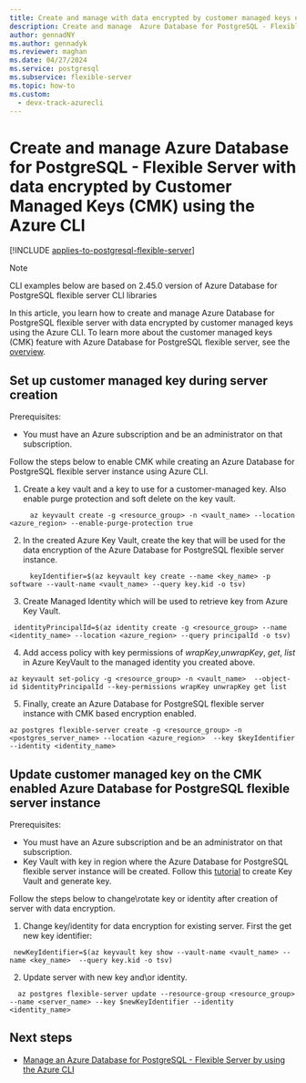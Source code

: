 ```yaml
---
title: Create and manage with data encrypted by customer managed keys using the Azure CLI
description: Create and manage  Azure Database for PostgreSQL - Flexible Server with data  encrypted by Customer Managed Keys using the Azure CLI.
author: gennadNY
ms.author: gennadyk
ms.reviewer: maghan
ms.date: 04/27/2024
ms.service: postgresql
ms.subservice: flexible-server
ms.topic: how-to
ms.custom:
  - devx-track-azurecli
---
```

# Create and manage  Azure Database for PostgreSQL - Flexible Server with data  encrypted by Customer Managed Keys (CMK) using the Azure CLI

[!INCLUDE [applies-to-postgresql-flexible-server](../includes/applies-to-postgresql-flexible-server.md)]

> [!NOTE]  
> CLI examples below are based on 2.45.0 version of Azure Database for PostgreSQL flexible server CLI libraries

In this article, you learn how to create and manage Azure Database for PostgreSQL flexible server with data  encrypted by customer managed keys using the Azure CLI. To learn more about the customer managed keys (CMK) feature with Azure Database for PostgreSQL flexible server, see the [overview](concepts-data-encryption.md).

## Set up customer managed key during server creation

Prerequisites:

- You must have an Azure subscription and be an administrator on that subscription.

Follow the steps below to enable CMK while creating an Azure Database for PostgreSQL flexible server instance using Azure CLI.

1.  Create a key vault and a key to use for a customer-managed key. Also enable purge protection and soft delete on the key vault.

```azurecli-interactive
     az keyvault create -g <resource_group> -n <vault_name> --location <azure_region> --enable-purge-protection true
```

2.  In the created Azure Key Vault, create the key that will be used for the data encryption of the Azure Database for PostgreSQL flexible server instance.

```azurecli-interactive
     keyIdentifier=$(az keyvault key create --name <key_name> -p software --vault-name <vault_name> --query key.kid -o tsv)
```
3. Create Managed Identity which will be used to retrieve key from Azure Key Vault.
```azurecli-interactive
 identityPrincipalId=$(az identity create -g <resource_group> --name <identity_name> --location <azure_region> --query principalId -o tsv)
```

4. Add access policy with key permissions of *wrapKey*,*unwrapKey*, *get*, *list* in Azure KeyVault to the managed identity you created above.
```azurecli-interactive
az keyvault set-policy -g <resource_group> -n <vault_name>  --object-id $identityPrincipalId --key-permissions wrapKey unwrapKey get list
```
5.  Finally, create an Azure Database for PostgreSQL flexible server instance with CMK based encryption enabled.
```azurecli-interactive
az postgres flexible-server create -g <resource_group> -n <postgres_server_name> --location <azure_region>  --key $keyIdentifier --identity <identity_name>
```
## Update customer managed key on the CMK enabled Azure Database for PostgreSQL flexible server instance

Prerequisites:
- You must have an Azure subscription and be an administrator on that subscription.
- Key Vault with key in region where the Azure Database for PostgreSQL flexible server instance will be created. Follow this [tutorial](../../key-vault/general/quick-create-portal.md) to create Key Vault and generate key. 

Follow the steps below to change\rotate key or identity after creation of server with data encryption. 
1. Change key/identity  for data encryption for existing server. First the get new key identifier:
```azurecli-interactive
 newKeyIdentifier=$(az keyvault key show --vault-name <vault_name> --name <key_name>  --query key.kid -o tsv)
```
2. Update server with new key and\or identity.
```azurecli-interactive
  az postgres flexible-server update --resource-group <resource_group> --name <server_name> --key $newKeyIdentifier --identity <identity_name>
```
## Next steps

- [Manage an Azure Database for PostgreSQL - Flexible Server by using the Azure CLI](how-to-manage-server-cli.md)
